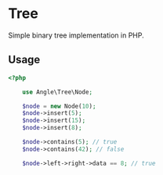 # Tree

Simple binary tree implementation in PHP.

## Usage

```php
<?php

    use Angle\Tree\Node;

    $node = new Node(10);
    $node->insert(5);
    $node->insert(15);
    $node->insert(8);

    $node->contains(5); // true
    $node->contains(42); // false

    $node->left->right->data == 8; // true

```
